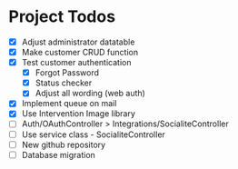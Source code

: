 # Project Todos
- [x] Adjust administrator datatable 
- [x] Make customer CRUD function
- [x] Test customer authentication
    - [x] Forgot Password
    - [x] Status checker
    - [x] Adjust all wording (web auth)
- [x] Implement queue on mail
- [x] Use Intervention Image library
- [ ] Auth/OAuthController > Integrations/SocialiteController
- [ ] Use service class - SocialiteController
- [ ] New github repository
- [ ] Database migration
